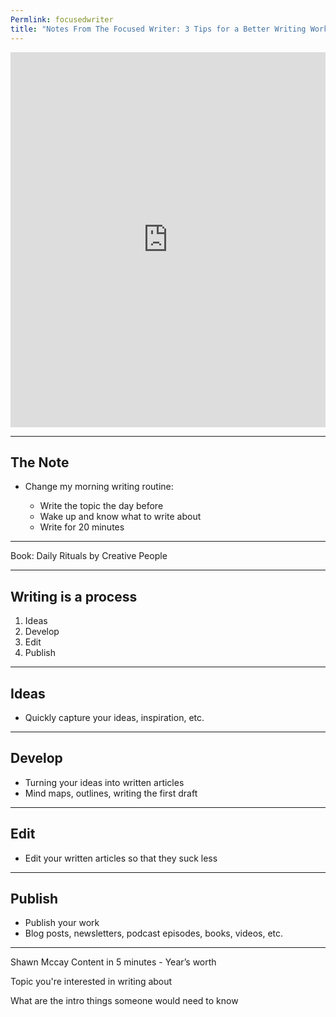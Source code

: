 ```yaml
---
Permlink: focusedwriter
title: "Notes From The Focused Writer: 3 Tips for a Better Writing Workflow (Webinar)"
---
```


<center><iframe width="100%" height="600" src="https://www.docdroid.net/FMnKuEB/dbrty0jq1rwb6dxwwfqb1594828783-pdf" frameborder="0" allowtransparency allowfullscreen></iframe></center>

---- 

## The Note

- Change my morning writing routine:

	- Write the topic the day before
	- Wake up and know what to write about
	- Write for 20 minutes

---- 

Book: Daily Rituals by Creative People

---- 

## Writing is a process

1. Ideas
2. Develop
3. Edit
4. Publish

---- 

## Ideas

- Quickly capture your ideas, inspiration, etc.

---- 

## Develop

- Turning your ideas into written articles
- Mind maps, outlines, writing the first draft

---- 

## Edit

- Edit your written articles so that they suck less

---- 

## Publish

- Publish your work
- Blog posts, newsletters, podcast episodes, books, videos, etc.

---- 


Shawn Mccay Content in 5 minutes - Year’s worth

Topic you're interested in writing about

What are the intro things someone would need to know


